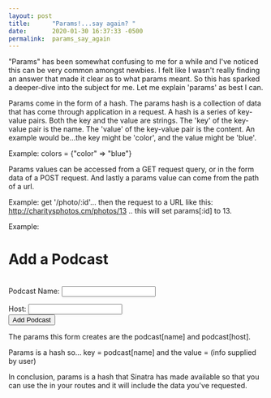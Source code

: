 ```yaml
---
layout: post
title:      "Params!...say again? "
date:       2020-01-30 16:37:33 -0500
permalink:  params_say_again
---
```


"Params" has been somewhat confusing to me for a while and I've noticed this can be very common  amongst newbies.  I felt like I wasn't really finding an answer that made it clear as to what params meant.  So this has sparked a deeper-dive into the subject for me.  Let me explain 'params' as best I can.

Params come in the form of a hash.  The params hash is a collection of data that has come through application in a request.  A hash is a series of key-value pairs. Both the key and the value are strings.   The 'key' of the key-value pair is the name.  The 'value' of the key-value pair is the content.  An example would be...the key might be 'color', and the value might be 'blue'.

Example:  colors = {"color" => "blue"}

Params values can be accessed from a GET request query, or in the form data of a POST request.  And lastly a params value can come from the path of a url.

Example:  get '/photo/:id'... then the request to a URL like this:  http://charitysphotos.cm/photos/13 .. this will set 
params[:id] to 13.

Example:  


<h1>Add a Podcast</h1>

<form action="/podcasts" method="post">
<br>
<label>Podcast Name:</label>
<input type="text" name="name">

<label>Host:</label>
<input type="text" name="host">
<br>
<button type="submit">Add Podcast</button>

</form>

The params this form creates are the podcast[name] and podcast[host].

Params is a hash so... key = podcast[name] and the value =  (info supplied by user)

In conclusion, params is a hash that Sinatra has made available so that you can use the in your routes and it will include the data you've requested.

